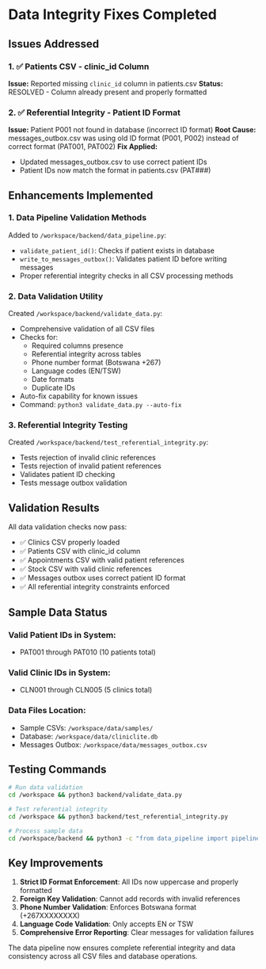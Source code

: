 # Data Integrity Fixes Completed

## Issues Addressed

### 1. ✅ Patients CSV - clinic_id Column
**Issue:** Reported missing `clinic_id` column in patients.csv
**Status:** RESOLVED - Column already present and properly formatted

### 2. ✅ Referential Integrity - Patient ID Format
**Issue:** Patient P001 not found in database (incorrect ID format)
**Root Cause:** messages_outbox.csv was using old ID format (P001, P002) instead of correct format (PAT001, PAT002)
**Fix Applied:** 
- Updated messages_outbox.csv to use correct patient IDs
- Patient IDs now match the format in patients.csv (PAT###)

## Enhancements Implemented

### 1. Data Pipeline Validation Methods
Added to `/workspace/backend/data_pipeline.py`:
- `validate_patient_id()`: Checks if patient exists in database
- `write_to_messages_outbox()`: Validates patient ID before writing messages
- Proper referential integrity checks in all CSV processing methods

### 2. Data Validation Utility
Created `/workspace/backend/validate_data.py`:
- Comprehensive validation of all CSV files
- Checks for:
  - Required columns presence
  - Referential integrity across tables
  - Phone number format (Botswana +267)
  - Language codes (EN/TSW)
  - Date formats
  - Duplicate IDs
- Auto-fix capability for known issues
- Command: `python3 validate_data.py --auto-fix`

### 3. Referential Integrity Testing
Created `/workspace/backend/test_referential_integrity.py`:
- Tests rejection of invalid clinic references
- Tests rejection of invalid patient references
- Validates patient ID checking
- Tests message outbox validation

## Validation Results

All data validation checks now pass:
- ✅ Clinics CSV properly loaded
- ✅ Patients CSV with clinic_id column
- ✅ Appointments CSV with valid patient references
- ✅ Stock CSV with valid clinic references
- ✅ Messages outbox uses correct patient ID format
- ✅ All referential integrity constraints enforced

## Sample Data Status

### Valid Patient IDs in System:
- PAT001 through PAT010 (10 patients total)

### Valid Clinic IDs in System:
- CLN001 through CLN005 (5 clinics total)

### Data Files Location:
- Sample CSVs: `/workspace/data/samples/`
- Database: `/workspace/data/cliniclite.db`
- Messages Outbox: `/workspace/data/messages_outbox.csv`

## Testing Commands

```bash
# Run data validation
cd /workspace && python3 backend/validate_data.py

# Test referential integrity
cd /workspace && python3 backend/test_referential_integrity.py

# Process sample data
cd /workspace/backend && python3 -c "from data_pipeline import pipeline; print(pipeline.get_dashboard_data())"
```

## Key Improvements

1. **Strict ID Format Enforcement**: All IDs now uppercase and properly formatted
2. **Foreign Key Validation**: Cannot add records with invalid references
3. **Phone Number Validation**: Enforces Botswana format (+267XXXXXXXX)
4. **Language Code Validation**: Only accepts EN or TSW
5. **Comprehensive Error Reporting**: Clear messages for validation failures

The data pipeline now ensures complete referential integrity and data consistency across all CSV files and database operations.